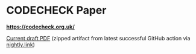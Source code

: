 # CODECHECK Paper

**https://codecheck.org.uk/**

[Current draft PDF](https://nightly.link/codecheckers/paper/workflows/pdf/master/codecheck-paper.zip) (zipped artifact from latest successful GitHub action via [nightly.link](https://nightly.link/))
